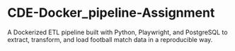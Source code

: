 # CDE-Docker_pipeline-Assignment
A Dockerized ETL pipeline built with Python, Playwright, and PostgreSQL to extract, transform, and load football match data in a reproducible way.
